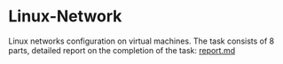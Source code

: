 # Linux-Network

Linux networks configuration on virtual machines. The task consists of 8 parts, detailed report on the completion of the task: [report.md](https://github.com/Kirill-Pinyaev/Linux-Network/blob/main/src/report.md)
